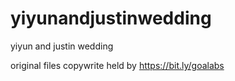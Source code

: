 # yiyunandjustinwedding
yiyun and justin wedding

original files copywrite held by https://bit.ly/goalabs

